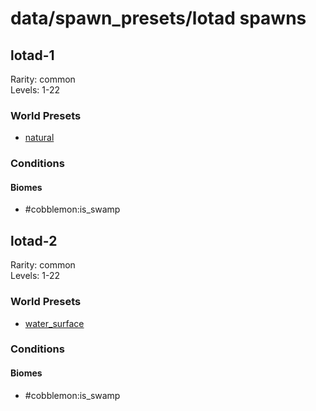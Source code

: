 # data/spawn_presets/lotad spawns  
  
## lotad-1  
Rarity: common  
Levels: 1-22  
  
### World Presets  
* [natural](/data/world_presets/natural.md)  
  
### Conditions  
  
#### Biomes  
  * #cobblemon:is_swamp
  
  
## lotad-2  
Rarity: common  
Levels: 1-22  
  
### World Presets  
* [water_surface](/data/world_presets/water_surface.md)  
  
### Conditions  
  
#### Biomes  
  * #cobblemon:is_swamp
  

